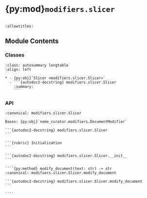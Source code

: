 # {py:mod}`modifiers.slicer`

```{py:module} modifiers.slicer
```

```{autodoc2-docstring} modifiers.slicer
:allowtitles:
```

## Module Contents

### Classes

````{list-table}
:class: autosummary longtable
:align: left

* - {py:obj}`Slicer <modifiers.slicer.Slicer>`
  - ```{autodoc2-docstring} modifiers.slicer.Slicer
    :summary:
    ```
````

### API

`````{py:class} Slicer(left: int | str | None = 0, right: int | str | None = None, include_left: bool = True, include_right: bool = True, strip: bool = True)
:canonical: modifiers.slicer.Slicer

Bases: {py:obj}`nemo_curator.modifiers.DocumentModifier`

```{autodoc2-docstring} modifiers.slicer.Slicer
```

```{rubric} Initialization
```

```{autodoc2-docstring} modifiers.slicer.Slicer.__init__
```

````{py:method} modify_document(text: str) -> str
:canonical: modifiers.slicer.Slicer.modify_document

```{autodoc2-docstring} modifiers.slicer.Slicer.modify_document
```

````

`````
